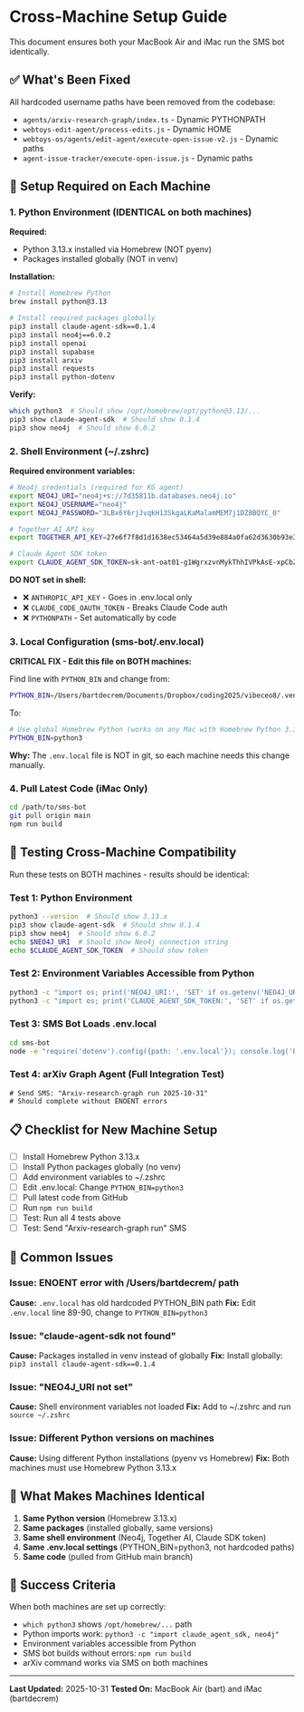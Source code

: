 # Cross-Machine Setup Guide

This document ensures both your MacBook Air and iMac run the SMS bot identically.

## ✅ What's Been Fixed

All hardcoded username paths have been removed from the codebase:
- `agents/arxiv-research-graph/index.ts` - Dynamic PYTHONPATH
- `webtoys-edit-agent/process-edits.js` - Dynamic HOME
- `webtoys-os/agents/edit-agent/execute-open-issue-v2.js` - Dynamic paths
- `agent-issue-tracker/execute-open-issue.js` - Dynamic paths

## 🔧 Setup Required on Each Machine

### 1. Python Environment (IDENTICAL on both machines)

**Required:**
- Python 3.13.x installed via Homebrew (NOT pyenv)
- Packages installed globally (NOT in venv)

**Installation:**
```bash
# Install Homebrew Python
brew install python@3.13

# Install required packages globally
pip3 install claude-agent-sdk==0.1.4
pip3 install neo4j==6.0.2
pip3 install openai
pip3 install supabase
pip3 install arxiv
pip3 install requests
pip3 install python-dotenv
```

**Verify:**
```bash
which python3  # Should show /opt/homebrew/opt/python@3.13/...
pip3 show claude-agent-sdk  # Should show 0.1.4
pip3 show neo4j  # Should show 6.0.2
```

### 2. Shell Environment (~/.zshrc)

**Required environment variables:**
```bash
# Neo4j credentials (required for KG agent)
export NEO4J_URI="neo4j+s://7d35811b.databases.neo4j.io"
export NEO4J_USERNAME="neo4j"
export NEO4J_PASSWORD="3LBx6Y6rjJvqkH13SkgaLKaMalamMEM7j1DZ8BQYC_0"

# Together AI API key
export TOGETHER_API_KEY=27e6f7f8d1d1638ec53464a5d39e884a0fa62d3630b93e33f9fe2f80207cd7c9

# Claude Agent SDK token
export CLAUDE_AGENT_SDK_TOKEN=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
```

**DO NOT set in shell:**
- ❌ `ANTHROPIC_API_KEY` - Goes in .env.local only
- ❌ `CLAUDE_CODE_OAUTH_TOKEN` - Breaks Claude Code auth
- ❌ `PYTHONPATH` - Set automatically by code

### 3. Local Configuration (sms-bot/.env.local)

**CRITICAL FIX - Edit this file on BOTH machines:**

Find line with `PYTHON_BIN` and change from:
```bash
PYTHON_BIN=/Users/bartdecrem/Documents/Dropbox/coding2025/vibeceo8/.venv/bin/python3
```

To:
```bash
# Use global Homebrew Python (works on any Mac with Homebrew Python 3.13)
PYTHON_BIN=python3
```

**Why:** The `.env.local` file is NOT in git, so each machine needs this change manually.

### 4. Pull Latest Code (iMac Only)

```bash
cd /path/to/sms-bot
git pull origin main
npm run build
```

## 🧪 Testing Cross-Machine Compatibility

Run these tests on BOTH machines - results should be identical:

### Test 1: Python Environment
```bash
python3 --version  # Should show 3.13.x
pip3 show claude-agent-sdk  # Should show 0.1.4
pip3 show neo4j  # Should show 6.0.2
echo $NEO4J_URI  # Should show Neo4j connection string
echo $CLAUDE_AGENT_SDK_TOKEN  # Should show token
```

### Test 2: Environment Variables Accessible from Python
```bash
python3 -c "import os; print('NEO4J_URI:', 'SET' if os.getenv('NEO4J_URI') else 'NOT SET')"
python3 -c "import os; print('CLAUDE_AGENT_SDK_TOKEN:', 'SET' if os.getenv('CLAUDE_AGENT_SDK_TOKEN') else 'NOT SET')"
```

### Test 3: SMS Bot Loads .env.local
```bash
cd sms-bot
node -e "require('dotenv').config({path: '.env.local'}); console.log('PYTHON_BIN:', process.env.PYTHON_BIN); console.log('Should be: python3')"
```

### Test 4: arXiv Graph Agent (Full Integration Test)
```
# Send SMS: "Arxiv-research-graph run 2025-10-31"
# Should complete without ENOENT errors
```

## 📋 Checklist for New Machine Setup

- [ ] Install Homebrew Python 3.13.x
- [ ] Install Python packages globally (no venv)
- [ ] Add environment variables to ~/.zshrc
- [ ] Edit .env.local: Change `PYTHON_BIN=python3`
- [ ] Pull latest code from GitHub
- [ ] Run `npm run build`
- [ ] Test: Run all 4 tests above
- [ ] Test: Send "Arxiv-research-graph run" SMS

## 🚨 Common Issues

### Issue: ENOENT error with /Users/bartdecrem/ path
**Cause:** `.env.local` has old hardcoded PYTHON_BIN path
**Fix:** Edit `.env.local` line 89-90, change to `PYTHON_BIN=python3`

### Issue: "claude-agent-sdk not found"
**Cause:** Packages installed in venv instead of globally
**Fix:** Install globally: `pip3 install claude-agent-sdk==0.1.4`

### Issue: "NEO4J_URI not set"
**Cause:** Shell environment variables not loaded
**Fix:** Add to ~/.zshrc and run `source ~/.zshrc`

### Issue: Different Python versions on machines
**Cause:** Using different Python installations (pyenv vs Homebrew)
**Fix:** Both machines must use Homebrew Python 3.13.x

## 📝 What Makes Machines Identical

1. **Same Python version** (Homebrew 3.13.x)
2. **Same packages** (installed globally, same versions)
3. **Same shell environment** (Neo4j, Together AI, Claude SDK token)
4. **Same .env.local settings** (PYTHON_BIN=python3, not hardcoded paths)
5. **Same code** (pulled from GitHub main branch)

## 🎯 Success Criteria

When both machines are set up correctly:
- `which python3` shows `/opt/homebrew/...` path
- Python imports work: `python3 -c "import claude_agent_sdk, neo4j"`
- Environment variables accessible from Python
- SMS bot builds without errors: `npm run build`
- arXiv command works via SMS on both machines

---

**Last Updated:** 2025-10-31
**Tested On:** MacBook Air (bart) and iMac (bartdecrem)

